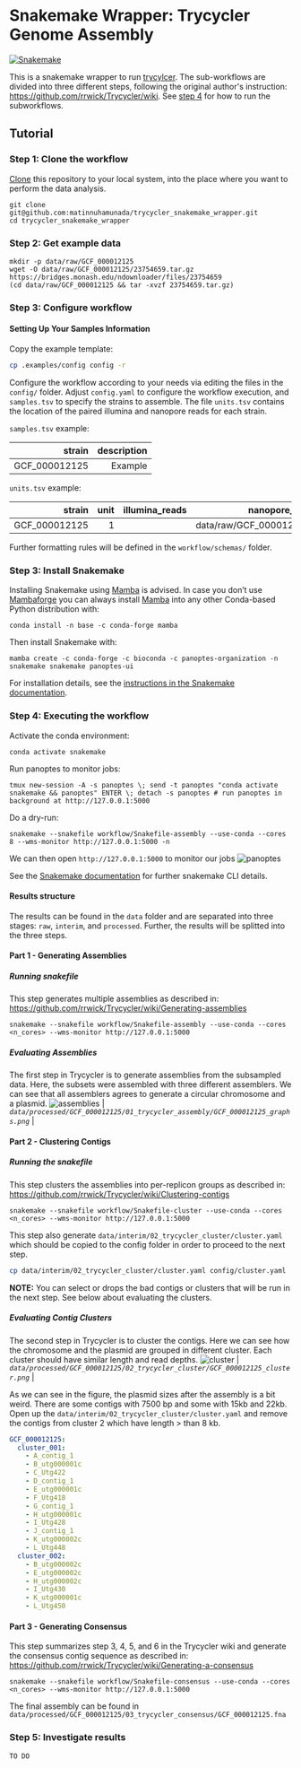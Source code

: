 # Snakemake Wrapper: Trycycler Genome Assembly

[![Snakemake](https://img.shields.io/badge/snakemake-≥6.15.1-brightgreen.svg)](https://snakemake.github.io)

This is a snakemake wrapper to run [trycylcer](https://github.com/rrwick/Trycycler). The sub-workflows are divided into three different steps, following the original author's instruction: https://github.com/rrwick/Trycycler/wiki. See [step 4](#step-4-executing-the-workflow) for how to run the subworkflows.

## Tutorial
### Step 1: Clone the workflow

[Clone](https://help.github.com/en/articles/cloning-a-repository) this repository to your local system, into the place where you want to perform the data analysis. 

    git clone git@github.com:matinnuhamunada/trycycler_snakemake_wrapper.git
    cd trycycler_snakemake_wrapper

### Step 2: Get example data
```shell
mkdir -p data/raw/GCF_000012125
wget -O data/raw/GCF_000012125/23754659.tar.gz https://bridges.monash.edu/ndownloader/files/23754659
(cd data/raw/GCF_000012125 && tar -xvzf 23754659.tar.gz)
```
### Step 3: Configure workflow
#### Setting Up Your Samples Information
Copy the example template:

```bash
cp .examples/config config -r
```

Configure the workflow according to your needs via editing the files in the `config/` folder. Adjust `config.yaml` to configure the workflow execution, and `samples.tsv` to specify the strains to assemble. The file `units.tsv` contains the location of the paired illumina and nanopore reads for each strain.

`samples.tsv` example:

|  strain       |       description |
|--------------:|------------------:|
| GCF_000012125 | Example |

`units.tsv` example:

|  strain       |  unit |    illumina_reads |               nanopore_reads |
|--------------:|------:|------------------:|-----------------------------:|
| GCF_000012125 | 1     |                   | data/raw/GCF_000012125.1     |

Further formatting rules will be defined in the `workflow/schemas/` folder.

### Step 3: Install Snakemake

Installing Snakemake using [Mamba](https://github.com/mamba-org/mamba) is advised. In case you don’t use [Mambaforge](https://github.com/conda-forge/miniforge#mambaforge) you can always install [Mamba](https://github.com/mamba-org/mamba) into any other Conda-based Python distribution with:

    conda install -n base -c conda-forge mamba

Then install Snakemake with:

    mamba create -c conda-forge -c bioconda -c panoptes-organization -n snakemake snakemake panoptes-ui

For installation details, see the [instructions in the Snakemake documentation](https://snakemake.readthedocs.io/en/stable/getting_started/installation.html).

### Step 4: Executing the workflow

Activate the conda environment:

    conda activate snakemake

Run panoptes to monitor jobs:

    tmux new-session -A -s panoptes \; send -t panoptes "conda activate snakemake && panoptes" ENTER \; detach -s panoptes # run panoptes in background at http://127.0.0.1:5000

Do a dry-run:

    snakemake --snakefile workflow/Snakefile-assembly --use-conda --cores 8 --wms-monitor http://127.0.0.1:5000 -n

We can then open `http://127.0.0.1:5000` to monitor our jobs
![panoptes](workflow/report/figures/panoptes.png)

See the [Snakemake documentation](https://snakemake.readthedocs.io/en/stable/executable.html) for further snakemake CLI details.

#### Results structure
The results can be found in the `data` folder and are separated into three stages: `raw`, `interim`, and `processed`. Further, the results will be splitted into the three steps.

#### Part 1 - Generating Assemblies
##### Running snakefile
This step generates multiple assemblies as described in: https://github.com/rrwick/Trycycler/wiki/Generating-assemblies

    snakemake --snakefile workflow/Snakefile-assembly --use-conda --cores <n_cores> --wms-monitor http://127.0.0.1:5000 

##### Evaluating Assemblies
The first step in Trycycler is to generate assemblies from the subsampled data. Here, the subsets were assembled with three different assemblers. We can see that all assemblers agrees to generate a circular chromosome and a plasmid.
![assemblies](workflow/report/figures/GCF_000012125_graphs.png)
| *`data/processed/GCF_000012125/01_trycycler_assembly/GCF_000012125_graphs.png`* |

#### Part 2 - Clustering Contigs
##### Running the snakefile
This step clusters the assemblies into per-replicon groups as described in: https://github.com/rrwick/Trycycler/wiki/Clustering-contigs

    snakemake --snakefile workflow/Snakefile-cluster --use-conda --cores <n_cores> --wms-monitor http://127.0.0.1:5000 

This step also generate `data/interim/02_trycycler_cluster/cluster.yaml` which should be copied to the config folder in order to proceed to the next step.

```bash
cp data/interim/02_trycycler_cluster/cluster.yaml config/cluster.yaml
```
**NOTE:** You can select or drops the bad contigs or clusters that will be run in the next step. See below about evaluating the clusters.

##### Evaluating Contig Clusters
The second step in Trycycler is to cluster the contigs. Here we can see how the chromosome and the plasmid are grouped in different cluster. Each cluster should have similar length and read depths.
![cluster](workflow/report/figures/GCF_000012125_cluster.png)
| *`data/processed/GCF_000012125/02_trycycler_cluster/GCF_000012125_cluster.png`* |

As we can see in the figure, the plasmid sizes after the assembly is a bit weird. There are some contigs with 7500 bp and some with 15kb and 22kb. Open up the `data/interim/02_trycycler_cluster/cluster.yaml` and remove the contigs from cluster 2 which have length > than 8 kb.

```yaml
GCF_000012125:
  cluster_001:
    - A_contig_1
    - B_utg000001c
    - C_Utg422
    - D_contig_1
    - E_utg000001c
    - F_Utg418
    - G_contig_1
    - H_utg000001c
    - I_Utg428
    - J_contig_1
    - K_utg000002c
    - L_Utg448
  cluster_002:
    - B_utg000002c
    - E_utg000002c
    - H_utg000002c
    - I_Utg430
    - K_utg000001c
    - L_Utg450
```

#### Part 3 - Generating Consensus
This step summarizes step 3, 4, 5, and 6 in the Trycycler wiki and generate the consensus contig sequence as described in: https://github.com/rrwick/Trycycler/wiki/Generating-a-consensus


    snakemake --snakefile workflow/Snakefile-consensus --use-conda --cores <n_cores> --wms-monitor http://127.0.0.1:5000 

The final assembly can be found in `data/processed/GCF_000012125/03_trycycler_consensus/GCF_000012125.fna`



### Step 5: Investigate results
`TO DO`
